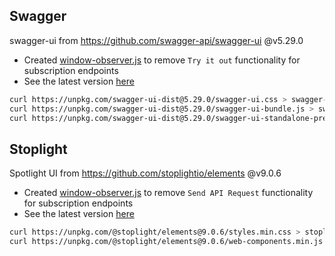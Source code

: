 ## Swagger

swagger-ui from https://github.com/swagger-api/swagger-ui @v5.29.0
- Created [window-observer.js](./swagger-ui/window-observer.js) to remove `Try it out` functionality for subscription endpoints
- See the latest version [here](https://unpkg.com/browse/swagger-ui-dist@5.29.0/)

```bash
curl https://unpkg.com/swagger-ui-dist@5.29.0/swagger-ui.css > swagger-ui/swagger-ui.css
curl https://unpkg.com/swagger-ui-dist@5.29.0/swagger-ui-bundle.js > swagger-ui/swagger-ui-bundle.js
curl https://unpkg.com/swagger-ui-dist@5.29.0/swagger-ui-standalone-preset.js > swagger-ui/swagger-ui-standalone-preset.js
```

## Stoplight
Spotlight UI from https://github.com/stoplightio/elements @v9.0.6
- Created [window-observer.js](./stoplight-ui/window-observer.js) to remove `Send API Request` functionality for subscription endpoints
- See the latest version [here](https://unpkg.com/browse/@stoplight/elements-core@9.0.6/)

```bash
curl https://unpkg.com/@stoplight/elements@9.0.6/styles.min.css > stoplight-ui/styles.min.css
curl https://unpkg.com/@stoplight/elements@9.0.6/web-components.min.js > stoplight-ui/web-components.min.js
```
